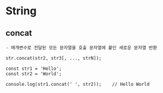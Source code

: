 # String

## concat
    - 매개변수로 전달된 모든 문자열을 호출 문자열에 붙인 새로운 문자열 반환

    str.concat(str2, str3[, ..., strN]);

    const str1 = 'Hello';
    const str2 = 'World';

    console.log(str1.concat(' ', str2));    // Hello World